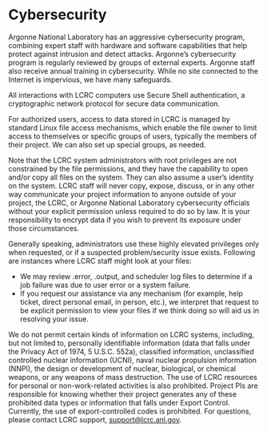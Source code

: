 # Cybersecurity

Argonne National Laboratory has an aggressive cybersecurity program, combining expert staff with hardware and software capabilities that help protect against intrusion and detect attacks. Argonne’s cybersecurity program is regularly reviewed by groups of external experts. Argonne staff also receive annual training in cybersecurity. While no site connected to the Internet is impervious, we have many safeguards.

All interactions with LCRC computers use Secure Shell authentication, a cryptographic network protocol for secure data communication.

For authorized users, access to data stored in LCRC is managed by standard Linux file access mechanisms, which enable the file owner to limit access to themselves or specific groups of users, typically the members of their project. We can also set up special groups, as needed.

Note that the LCRC system administrators with root privileges are not constrained by the file permissions, and they have the capability to open and/or copy all files on the system. They can also assume a user’s identity on the system. LCRC staff will never copy, expose, discuss, or in any other way communicate your project information to anyone outside of your project, the LCRC, or Argonne National Laboratory cybersecurity officials without your explicit permission unless required to do so by law. It is your responsibility to encrypt data if you wish to prevent its exposure under those circumstances.

Generally speaking, administrators use these highly elevated privileges only when requested, or if a suspected problem/security issue exists. Following are instances where LCRC staff might look at your files:

* We may review .error, .output, and scheduler log files to determine if a job failure was due to user error or a system failure.
* If you request our assistance via any mechanism (for example, help ticket, direct personal email, in person, etc.), we interpret that request to be explicit permission to view your files if we think doing so will aid us in resolving your issue.

We do not permit certain kinds of information on LCRC systems, including, but not limited to, personally identifiable information (data that falls under the Privacy Act of 1974, 5 U.S.C. 552a), classified information, unclassified controlled nuclear information (UCNI), naval nuclear propulsion information (NNPI), the design or development of nuclear, biological, or chemical weapons, or any weapons of mass destruction. The use of LCRC resources for personal or non-work-related activities is also prohibited. Project PIs are responsible for knowing whether their project generates any of these prohibited data types or information that falls under Export Control. Currently, the use of export-controlled codes is prohibited. For questions, please contact LCRC support, <support@lcrc.anl.gov>.
